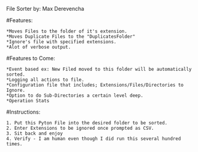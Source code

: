 File Sorter by: Max Derevencha

#Features:

    *Moves Files to the folder of it's extension.
    *Moves Duplicate Files to the "DuplicatesFolder"
    *Ignore's file with specified extensions.
    *Alot of verbose output.


#Features to Come:

    *Event based ex: New Filed moved to this folder will be automatically sorted.
    *Logging all actions to file.
    *Configuration file that includes; Extensions/Files/Directories to Ignore.
    *Option to do Sub-Directories a certain level deep.
    *Operation Stats



#Instructions:

    1. Put this Pyton File into the desired folder to be sorted.
    2. Enter Extensions to be ignored once prompted as CSV.
    3. Sit back and enjoy
    4. Verify - I am human even though I did run this several hundred times.

 
